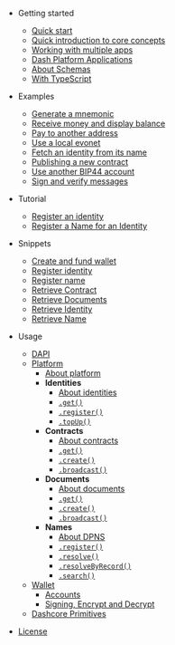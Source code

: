 - Getting started
    - [Quick start](getting-started/quickstart.md)
    - [Quick introduction to core concepts](getting-started/core-concepts.md)
    - [Working with multiple apps](getting-started/multiple-apps.md)
    - [Dash Platform Applications](getting-started/dash-platform-applications.md)
    - [About Schemas](getting-started/about-schemas.md)
    - [With TypeScript](getting-started/with-typescript.md)
    
- Examples 
    - [Generate a mnemonic](/examples/generate-a-new-mnemonic.md) 
    - [Receive money and display balance](/examples/receive-money-and-check-balance.md) 
    - [Pay to another address](/examples/pay-to-another-address.md) 
    - [Use a local evonet](/examples/use-local-evonet.md) 
    - [Fetch an identity from its name](/examples/fetch-an-identity-from-its-name.md) 
    - [Publishing a new contract](/examples/publishing-a-new-contract.md) 
    - [Use another BIP44 account](/examples/use-different-account.md) 
    - [Sign and verify messages](/examples/sign-and-verify-messages.md) 
    
- Tutorial
    - [Register an identity](https://dashplatform.readme.io/docs/tutorial-register-an-identity)
    - [Register a Name for an Identity](https://dashplatform.readme.io/docs/tutorial-register-a-name-for-an-identity)

- Snippets 
    - [Create and fund wallet](https://github.com/dashevo/DashJS/tree/master/examples/node/create-and-fund-wallet.js)
    - [Register identity](https://github.com/dashevo/DashJS/tree/master/examples/node/register-identity.js)
    - [Register name](https://github.com/dashevo/DashJS/tree/master/examples/node/register-name.js)
    - [Retrieve Contract](https://github.com/dashevo/DashJS/tree/master/examples/node/retrieve-contract.js)
    - [Retrieve Documents](https://github.com/dashevo/DashJS/tree/master/examples/node/retrieve-documents.js)
    - [Retrieve Identity](https://github.com/dashevo/DashJS/tree/master/examples/node/retrieve-identity.js)
    - [Retrieve Name](https://github.com/dashevo/DashJS/tree/master/examples/node/retrieve-name.js)    
    
- Usage 
    - [DAPI](usage/dapi.md)    
    - [Platform](platform/about-platform.md)
        - [About platform](platform/about-platform.md)
        - **Identities**
            - [About identities](platform/identities/about-identity.md)
            - [`.get()`](platform/identities/get.md)
            - [`.register()`](platform/identities/register.md)
            - [`.topUp()`](platform/identities/topUp.md)
        - **Contracts**
            - [About contracts](platform/contracts/about-contracts.md)
            - [`.get()`](platform/contracts/get.md)
            - [`.create()`](platform/contracts/create.md)
            - [`.broadcast()`](platform/contracts/broadcast.md)
        - **Documents**
            - [About documents](platform/documents/about-documents.md)
            - [`.get()`](platform/documents/get.md)
            - [`.create()`](platform/documents/create.md)
            - [`.broadcast()`](platform/documents/broadcast.md)
        - **Names**
            - [About DPNS](platform/names/about-dpns.md)
            - [`.register()`](platform/names/register.md)
            - [`.resolve()`](platform/names/resolve.md)
            - [`.resolveByRecord()`](platform/names/resolveByRecord.md)
            - [`.search()`](platform/names/search.md)
    - [Wallet](wallet/about-wallet-lib.md)
        - [Accounts](wallet/accounts.md)
        - [Signing, Encrypt and Decrypt](wallet/signing-encrypt.md)
    - [Dashcore Primitives](usage/dashcorelib-primitives.md)

- [License](LICENSE)
